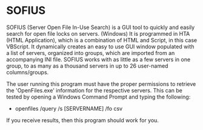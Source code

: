 # SOFIUS
SOFIUS (Server Open File In-Use Search) is a GUI tool to quickly and easily search for open file locks on servers. (Windows)
It is programmed in HTA (HTML Application), which is a combination of HTML and Script, in this case VBScript.
It dynamically creates an easy to use GUI window populated with a list of servers, organized into groups, which are imported from an accompanying INI file.
SOFIUS works with as little as a few servers in one group, to as many as a thousand servers in up to 26 user-named columns/groups.

The user running this program must have the proper permissions to retrieve the 'OpenFiles.exe' information for the respective servers.
This can be tested by opening a Windows Command Prompt and typing the following:
*  openfiles /query /s [SERVERNAME] /fo csv

If you receive results, then this program should work for you.
